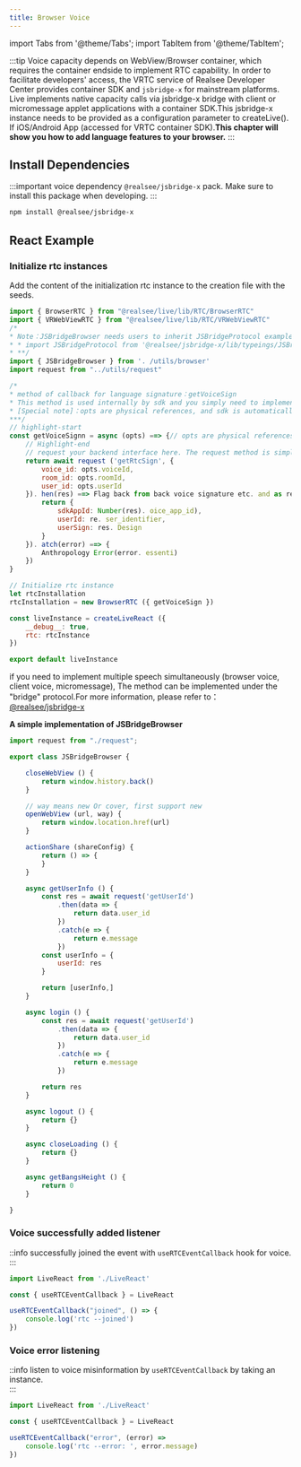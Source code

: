 ```yaml
---
title: Browser Voice
---
```


import Tabs from '@theme/Tabs'; import TabItem from '@theme/TabItem';

:::tip Voice capacity depends on WebView/Browser container, which requires the container endside to implement RTC capability. In order to facilitate developers' access, the VRTC service of Realsee Developer Center provides container SDK and `jsbridge-x` for mainstream platforms. Live implements native capacity calls via
jsbridge-x bridge with client or micromessage applet applications with a container SDK.This jsbridge-x instance needs to be provided as a configuration parameter to createLive(). If iOS/Android App (accessed for VRTC container SDK).**This chapter will show you how to add language features to your browser.**
:::

## Install Dependencies

:::important voice dependency `@realsee/jsbridge-x` pack. Make sure to install this package when developing.
:::

```bash npm2yarn
npm install @realsee/jsbridge-x
```

## React Example

### Initialize rtc instances

Add the content of the initialization rtc instance to the creation file with the seeds.

<Tabs>
<TabItem value="JavaScript">

```jsx
import { BrowserRTC } from "@realsee/live/lib/RTC/BrowserRTC"
import { VRWebViewRTC } from "@realsee/live/lib/RTC/VRWebViewRTC"
/*
* Note：JSBridgeBrowser needs users to inherit JSBridgeProtocol examples self-implement
* * import JSBridgeProtocol from '@realsee/jsbridge-x/lib/typeings/JSBridgeProtocol'
* **/
import { JSBridgeBrowser } from '. /utils/browser'
import request from "../utils/request"

/*
* method of callback for language signature：getVoiceSign
* This method is used internally by sdk and you simply need to implement it as such.
* [Special note]：opts are physical references, and sdk is automatically injected when calling a language signature method. Use the example to write its reference without adding the arguments themselves.
***/
// highlight-start
const getVoiceSignn = async (opts) ==> {// opts are physical references, and sdk will be injected automatically when calling the language signature method without having to be processed by the business party.
    // Highlight-end
    // request your backend interface here. The request method is simply encapsulating the fetch method without special treatment.
    return await request ('getRtcSign', {
        voice_id: opts.voiceId,
        room_id: opts.roomId,
        user_id: opts.userId
    }). hen(res) ==> Flag back from back voice signature etc. and as required by sdk, eturn out enough of
        return {
            sdkAppId: Number(res). oice_app_id),
            userId: re. ser_identifier,
            userSign: res. Design
        }
    }). atch(error) ==> {
        Anthropology Error(error. essenti)
    })
}

// Initialize rtc instance
let rtcInstallation
rtcInstallation = new BrowserRTC ({ getVoiceSign })

const liveInstance = createLiveReact ({
    __debug__: true,
    rtc: rtcInstance
})

export default liveInstance
```

if you need to implement multiple speech simultaneously (browser voice, client voice, micromessage), The method can be implemented under the "bridge" protocol.For more information, please refer to： [@realsee/jsbridge-x](https://open-platform.realsee.com/developer/docs/webview/jsbridge/intro/)

**A simple implementation of JSBridgeBrowser**

```js title='browser.js'
import request from "./request";

export class JSBridgeBrowser {

    closeWebView () {
        return window.history.back()
    }

    // way means new Or cover, first support new
    openWebView (url, way) {
        return window.location.href(url)
    }

    actionShare (shareConfig) {
        return () => {
        }
    }

    async getUserInfo () {
        const res = await request('getUserId')
            .then(data => {
                return data.user_id
            })
            .catch(e => {
                return e.message
            })
        const userInfo = {
            userId: res
        }

        return [userInfo,]
    }

    async login () {
        const res = await request('getUserId')
            .then(data => {
                return data.user_id
            })
            .catch(e => {
                return e.message
            })

        return res
    }

    async logout () {
        return {}
    }

    async closeLoading () {
        return {}
    }

    async getBangsHeight () {
        return 0
    }

}

```

</TabItem>
</Tabs>

### Voice successfully added listener

::info successfully joined the event with `useRTCEventCallback` hook for voice.
:::

```jsx
import LiveReact from './LiveReact'

const { useRTCEventCallback } = LiveReact

useRTCEventCallback("joined", () => {
    console.log('rtc --joined')
})
```

### Voice error listening

::info listen to voice misinformation by `useRTCEventCallback` by taking an instance.  
:::

```jsx
import LiveReact from './LiveReact'

const { useRTCEventCallback } = LiveReact

useRTCEventCallback("error", (error) =>
    console.log('rtc --error: ', error.message)
})
```
